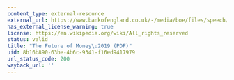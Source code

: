 ```yaml
---
content_type: external-resource
external_url: https://www.bankofengland.co.uk/-/media/boe/files/speech/2018/the-future-of-money-speech-by-mark-carney.pdf?la=en&hash=A51E1C8E90BDD3D071A8D6B4F8C1566E7AC91418
has_external_license_warning: true
license: https://en.wikipedia.org/wiki/All_rights_reserved
status: valid
title: "The Future of Money\u2019 (PDF)"
uid: 8b16b890-63be-4b6c-9341-f16ed9417979
url_status_code: 200
wayback_url: ''
---
```

